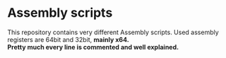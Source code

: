 # Assembly scripts
This repository contains very different Assembly scripts. Used assembly registers are 64bit and 32bit, <b>mainly x64<b>.<br>
Pretty much every line is commented and well explained.
